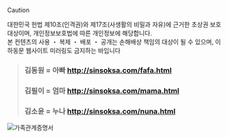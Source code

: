 > [!CAUTION]
> 대한민국 헌법 제10조(인격권)와 제17조(사생활의 비밀과 자유)에 근거한 초상권 보호 대상이며, 개인정보보호법에 따른 개인정보에 해당합니다.<br>본 컨텐츠의 사용 ・ 복제 ・ 배포 ・ 공개는 손해배상 책임의 대상이 될 수 있으며, 이하동문 웹사이트 미러링도 금지하는 바입니다

> ### 김동원 = 아빠 http://sinsoksa.com/fafa.html<br>
> ### 김필이 = 엄마 http://sinsoksa.com/mama.html<br>
> ### 김소윤 = 누나 http://sinsoksa.com/nuna.html
![가족관계증명서](https://github.com/user-attachments/assets/ee89788b-9f5b-4d39-b502-8e980946dd6c)
